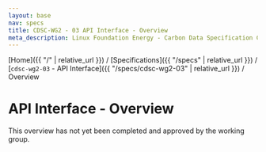 ```yaml
---
layout: base
nav: specs
title: CDSC-WG2 - 03 API Interface - Overview
meta_description: Linux Foundation Energy - Carbon Data Specification Consortium (CDSC) - Power Systems Data Working Group (WG2) - Specifications - cdsc-wg2-03 - API Interface - Overview
---
```

[Home]({{ "/" | relative_url }}) / [Specifications]({{ "/specs" | relative_url }}) / [`cdsc-wg2-03` - API Interface]({{ "/specs/cdsc-wg2-03" | relative_url }}) / Overview

# API Interface - Overview

This overview has not yet been completed and approved by the working group.
